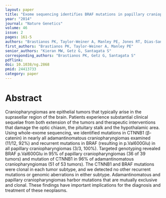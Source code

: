 ```yaml
---
layout: paper
title: "Exome sequencing identifies BRAF mutations in papillary craniopharyngiomas"
year: "2014"
journal: "Nature Genetics"
volume: 46
issue: 2
pages: 161-5
authors: "Brastianos PK, Taylor-Weiner A, Manley PE, Jones RT, Dias-Santagata D, Thorner AR, Lawrence MS, Rodriguez FJ, Bernardo LA, Schubert L, Sunkavalli A, Shillingford N, Calicchio ML, Lidov HG, Taha H, Martinez-Lage M, Santi M, Storm PB, Lee JY, Palmer JN, Adappa ND, Scott RM, Dunn IF, Laws ER Jr, Stewart C, Ligon KL, Hoang MP, Van Hummelen P, Hahn WC, Louis DN, Resnick AC, Kieran MW, Getz G, Santagata S"
first_authors: "Brastianos PK, Taylor-Weiner A, Manley PE"
senior_authors: "Kieran MW, Getz G, Santagata S"
corresponding_authors: "Brastianos PK, Getz G, Santagata S"
pdflink:
doi: 10.1038/ng.2868
pmid: 24413733
category: paper
---
```


# Abstract

Craniopharyngiomas are epithelial tumors that typically arise in the suprasellar region of the brain. Patients experience substantial clinical sequelae from both extension of the tumors and therapeutic interventions that damage the optic chiasm, the pituitary stalk and the hypothalamic area. Using whole-exome sequencing, we identified mutations in CTNNB1 (β-catenin) in nearly all adamantinomatous craniopharyngiomas examined (11/12, 92%) and recurrent mutations in BRAF (resulting in p.Val600Glu) in all papillary craniopharyngiomas (3/3, 100%). Targeted genotyping revealed BRAF p.Val600Glu in 95% of papillary craniopharyngiomas (36 of 39 tumors) and mutation of CTNNB1 in 96% of adamantinomatous craniopharyngiomas (51 of 53 tumors). The CTNNB1 and BRAF mutations were clonal in each tumor subtype, and we detected no other recurrent mutations or genomic aberrations in either subtype. Adamantinomatous and papillary craniopharyngiomas harbor mutations that are mutually exclusive and clonal. These findings have important implications for the diagnosis and treatment of these neoplasms.





